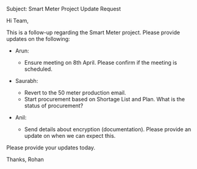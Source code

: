 Subject: Smart Meter Project Update Request

Hi Team,

This is a follow-up regarding the Smart Meter project. Please provide updates on the following:

*   Arun:
    *   Ensure meeting on 8th April. Please confirm if the meeting is scheduled.

*   Saurabh:
    *   Revert to the 50 meter production email.
    *   Start procurement based on Shortage List and Plan. What is the status of procurement?

*   Anil:
    *   Send details about encryption (documentation). Please provide an update on when we can expect this.

Please provide your updates today.

Thanks,
Rohan